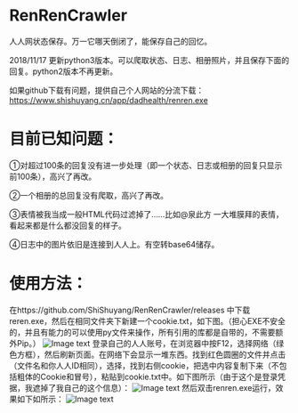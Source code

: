 # RenRenCrawler
人人网状态保存。万一它哪天倒闭了，能保存自己的回忆。

2018/11/17 更新python3版本。可以爬取状态、日志、相册照片，并且保存下面的回复。python2版本不再更新。

如果github下载有问题，提供自己个人网站的分流下载：https://www.shishuyang.cn/app/dadhealth/renren.exe

# 目前已知问题：
①对超过100条的回复没有进一步处理（即一个状态、日志或相册的回复只显示前100条），高兴了再改。

②一个相册的总回复没有爬取，高兴了再改。

③表情被我当成一般HTML代码过滤掉了……比如@泉此方 一大堆膜拜的表情，看起来都是什么都没回复的样子。

④日志中的图片依旧是连接到人人上。有空转base64储存。

# 使用方法：
在https://github.com/ShiShuyang/RenRenCrawler/releases 中下载reren.exe，然后在相同文件夹下新建一个cookie.txt，如下图。（担心EXE不安全的，并且有能力的可以使用py文件来操作，所有引用的库都是自带的，不需要额外Pip。）
![Image text](https://raw.githubusercontent.com/ShiShuyang/RenRenCrawler/master/1.png)
登录自己的人人账号，在浏览器中按F12，选择网络（绿色方框），然后刷新页面。在网络下会显示一堆东西。找到红色圆圈的文件并点击（文件名和你人人ID相同），选择，找到右侧cookie，把选中内容复制下来（不包括粗体的Cookie和冒号），粘贴到cookie.txt中。如下图所示（由于这个是登录凭据，我遮掉了我自己的这个信息）：
![Image text](https://raw.githubusercontent.com/ShiShuyang/RenRenCrawler/master/2.png)
然后双击renren.exe运行，效果如下如所示：
![Image text](https://raw.githubusercontent.com/ShiShuyang/RenRenCrawler/master/3.png)
